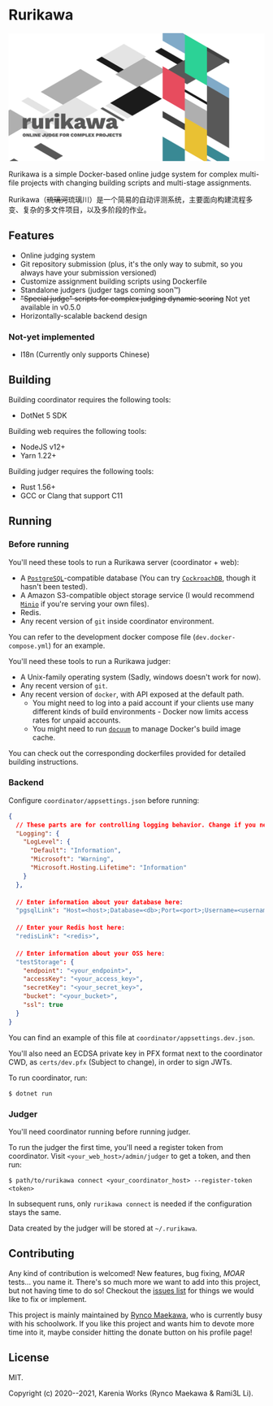 # Rurikawa

![Rurikawa Header pic](res/header-pic.png)

Rurikawa is a simple Docker-based online judge system for complex multi-file projects with changing building scripts and multi-stage assignments.

Rurikawa（~~琉璃河~~琉璃川）是一个简易的自动评测系统，主要面向构建流程多变、复杂的多文件项目，以及多阶段的作业。

## Features

- Online judging system
- Git repository submission (plus, it's the only way to submit, so you always have your submission versioned)
- Customize assignment building scripts using Dockerfile
- Standalone judgers (judger tags coming soon™)
- ~~"Special judge" scripts for complex judging dynamic scoring~~ Not yet available in v0.5.0
- Horizontally-scalable backend design

### Not-yet implemented

- I18n (Currently only supports Chinese)

## Building 

Building coordinator requires the following tools:

- DotNet 5 SDK

Building web requires the following tools:

- NodeJS v12+
- Yarn 1.22+

Building judger requires the following tools:

- Rust 1.56+
- GCC or Clang that support C11

## Running

### Before running

You'll need these tools to run a Rurikawa server (coordinator + web):

- A [`PostgreSQL`][postgres]-compatible database (You can try [`CockroachDB`][cockroach], though it hasn't been tested).
- A Amazon S3-compatible object storage service (I would recommend [`Minio`][minio] if you're serving your own files).
- Redis.
- Any recent version of `git` inside coordinator environment.

You can refer to the development docker compose file (`dev.docker-compose.yml`) for an example.

You'll need these tools to run a Rurikawa judger:

- A Unix-family operating system (Sadly, windows doesn't work for now).
- Any recent version of `git`.
- Any recent version of `docker`, with API exposed at the default path.
  - You might need to log into a paid account if your clients use many different kinds of build environments - Docker now limits access rates for unpaid accounts.
  - You might need to run [`docuum`][docuum] to manage Docker's build image cache.

[postgres]: https://postgresql.org/
[cockroach]: https://cockroachlabs.com/
[minio]: https://min.io/
[docuum]: https://github.com/stepchowfun/docuum

You can check out the corresponding dockerfiles provided for detailed building instructions.

### Backend

Configure `coordinator/appsettings.json` before running:

```json
{
  // These parts are for controlling logging behavior. Change if you need.
  "Logging": {
    "LogLevel": {
      "Default": "Information",
      "Microsoft": "Warning",
      "Microsoft.Hosting.Lifetime": "Information"
    }
  },

  // Enter information about your database here:
  "pgsqlLink": "Host=<host>;Database=<db>;Port=<port>;Username=<username>;Password=<password>",

  // Enter your Redis host here:
  "redisLink": "<redis>",

  // Enter information about your OSS here:
  "testStorage": {
    "endpoint": "<your_endpoint>",
    "accessKey": "<your_access_key>",
    "secretKey": "<your_secret_key>",
    "bucket": "<your_bucket>",
    "ssl": true
  }
}
```

You can find an example of this file at `coordinator/appsettings.dev.json`.

You'll also need an ECDSA private key in PFX format next to the coordinator CWD, as `certs/dev.pfx` (Subject to change), in order to sign JWTs.

To run coordinator, run:

```
$ dotnet run
```

### Judger

You'll need coordinator running before running judger.

To run the judger the first time, you'll need a register token from coordinator. Visit `<your_web_host>/admin/judger` to get a token, and then run:

```
$ path/to/rurikawa connect <your_coordinator_host> --register-token <token>
```

In subsequent runs, only `rurikawa connect` is needed if the configuration stays the same.

Data created by the judger will be stored at `~/.rurikawa`.

## Contributing

Any kind of contribution is welcomed! New features, bug fixing, _MOAR_ tests... you name it. There's so much more we want to add into this project, but not having time to do so! Checkout the [issues list](https://github.com/BUAA-SE-Compiling/rurikawa/issues) for things we would like to fix or implement.

This project is mainly maintained by [Rynco Maekawa](https://github.com/lynzrand), who is currently busy with his schoolwork. If you like this project and wants him to devote more time into it, maybe consider hitting the donate button on his profile page!

## License

MIT.

Copyright (c) 2020--2021, Karenia Works (Rynco Maekawa & Rami3L Li).

